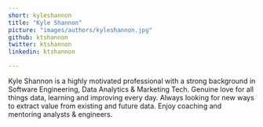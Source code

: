 ```yaml
---
short: kyleshannon
title: "Kyle Shannon"
picture: "images/authors/kyleshannon.jpg"
github: ktshannon
twitter: ktshannon
linkedin: ktshannon

---
```


Kyle Shannon is a highly motivated professional with a strong background in Software Engineering, Data Analytics & Marketing Tech. Genuine love for all things data, learning and improving every day. Always looking for new ways to extract value from existing and future data. Enjoy coaching and mentoring analysts & engineers.